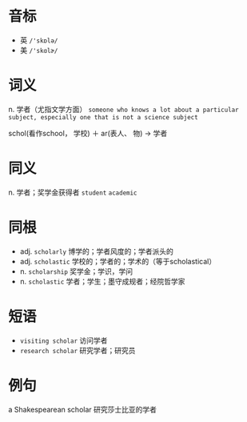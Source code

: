 # 音标

- 英 `/'skɒlə/`
- 美 `/'skɑlɚ/`

# 词义

n. 学者（尤指文学方面）
`someone who knows a lot about a particular subject, especially one that is not a science subject`



schol(看作school， 学校) ＋ ar(表人、 物) → 学者

# 同义

n. 学者；奖学金获得者
`student` `academic`

# 同根

- adj. `scholarly` 博学的；学者风度的；学者派头的
- adj. `scholastic` 学校的；学者的；学术的（等于scholastical）
- n. `scholarship` 奖学金；学识，学问
- n. `scholastic` 学者；学生；墨守成规者；经院哲学家

# 短语

- `visiting scholar` 访问学者
- `research scholar` 研究学者；研究员

# 例句

a Shakespearean scholar
研究莎士比亚的学者


